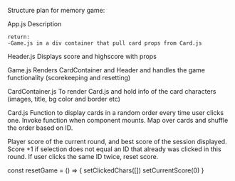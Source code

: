 Structure plan for memory game:

App.js
Description

    return:
    -Game.js in a div container that pull card props from Card.js

Header.js
Displays score and highscore with props

Game.js
Renders CardContainer and Header and handles the game functionality (scorekeeping and resetting)

CardContainer.js
To render Card.js and hold info of the card characters (images, title, bg color and border etc)

Card.js
Function to display cards in a random order every time user clicks one. Invoke function when component mounts. Map over cards and shuffle the order based on ID.

Player score of the current round, and best score of the session displayed. Score +1 if selection does not equal an ID that already was clicked in this round. If user clicks the same ID twice, reset score.

const resetGame = () => {
setClickedChars([])
setCurrentScore(0)
}
